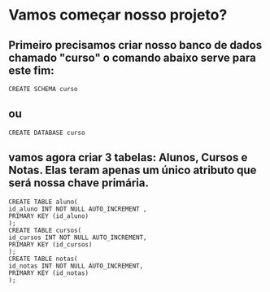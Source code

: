 # Vamos começar nosso projeto?
## Primeiro precisamos criar nosso banco de dados chamado "curso" o comando abaixo serve para este fim:
    CREATE SCHEMA curso
## ou
    CREATE DATABASE curso
## vamos agora criar 3 tabelas: Alunos, Cursos e Notas. Elas teram apenas um único atributo que será nossa chave primária.
    CREATE TABLE aluno(
    id_aluno INT NOT NULL AUTO_INCREMENT ,
    PRIMARY KEY (id_aluno)
    );
    CREATE TABLE cursos(
    id_cursos INT NOT NULL AUTO_INCREMENT,
    PRIMARY KEY (id_cursos)
    );
    CREATE TABLE notas(
    id_notas INT NOT NULL AUTO_INCREMENT,
    PRIMARY KEY (id_notas)
    );
